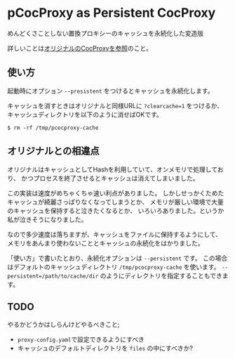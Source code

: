 pCocProxy as Persistent CocProxy
================================
めんどくさことしない置換プロキシーのキャッシュを永続化した変造版

詳しいことは[オリジナルのCocProxyを参照](http://coderepos.org/share/wiki/CocProxy)のこと。


使い方
------
起動時にオプション `--presistent` をつけるとキャッシュを永続化します。

キャッシュを消すときはオリジナルと同様URLに `?clearcache=1` をつけるか、
キャッシュディレクトリを以下のように消せばOKです。

    $ rm -rf /tmp/pcocproxy-cache


オリジナルとの相違点
--------------------
オリジナルはキャッシュとしてHashを利用していて、オンメモリで処理しており、
かつプロセスを終了させるとキャッシュは消えてしまいました。

この実装は速度がめちゃくちゃ速い利点がありました。
しかしせっかくためたキャッシュが綺麗さっぱりなくなってしまうとか、
メモリが厳しい環境で大量のキャッシュを保持すると泣きたくなるとか、
いろいろありました。というか私が泣きそうになりました。

なので多少速度は落ちますが、キャッシュをファイルに保持するようにして、
メモリをあんまり使わないこととキャッシュの永続化をはかりました。

「使い方」で書いたとおり、永続化オプションは `--persistent` です。
この場合はデフォルトのキャッシュディレクトリ `/tmp/pcocproxy-cache` を使います。
`--persistent=/path/to/cache/dir` のようにディレクトリを指定することもできます。


TODO
----
やるかどうかはしらんけどやるべきこと;
*  `proxy-config.yaml`で設定できるようにすべき
* キャッシュのデフォルトディレクトリを `files` の中にすべきか?
